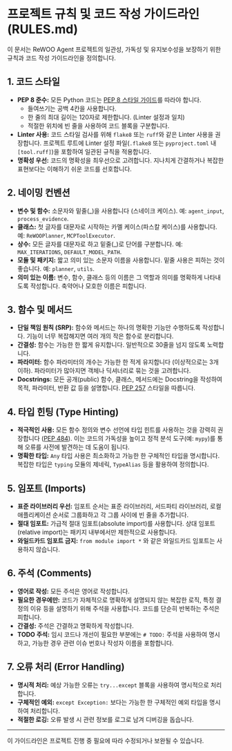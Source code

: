 # 프로젝트 규칙 및 코드 작성 가이드라인 (RULES.md)

이 문서는 ReWOO Agent 프로젝트의 일관성, 가독성 및 유지보수성을 보장하기 위한 규칙과 코드 작성 가이드라인을 정의합니다.

## 1. 코드 스타일

*   **PEP 8 준수:** 모든 Python 코드는 [PEP 8 스타일 가이드](https://www.python.org/dev/peps/pep-0008/)를 따라야 합니다.
    *   들여쓰기는 공백 4칸을 사용합니다.
    *   한 줄의 최대 길이는 120자로 제한합니다. (Linter 설정과 일치)
    *   적절한 위치에 빈 줄을 사용하여 코드 블록을 구분합니다.
*   **Linter 사용:** 코드 스타일 검사를 위해 `flake8` 또는 `ruff`와 같은 Linter 사용을 권장합니다. 프로젝트 루트에 Linter 설정 파일(`.flake8` 또는 `pyproject.toml` 내 `[tool.ruff]`)을 포함하여 일관된 규칙을 적용합니다.
*   **명확성 우선:** 코드의 명확성을 최우선으로 고려합니다. 지나치게 간결하거나 복잡한 표현보다는 이해하기 쉬운 코드를 선호합니다.

## 2. 네이밍 컨벤션

*   **변수 및 함수:** 소문자와 밑줄(\_)을 사용합니다 (스네이크 케이스). 예: `agent_input`, `process_evidence`.
*   **클래스:** 첫 글자를 대문자로 시작하는 카멜 케이스(파스칼 케이스)를 사용합니다. 예: `ReWOOPlanner`, `MCPToolExecutor`.
*   **상수:** 모든 글자를 대문자로 하고 밑줄(\_)로 단어를 구분합니다. 예: `MAX_ITERATIONS`, `DEFAULT_MODEL_PATH`.
*   **모듈 및 패키지:** 짧고 의미 있는 소문자 이름을 사용합니다. 밑줄 사용은 피하는 것이 좋습니다. 예: `planner`, `utils`.
*   **의미 있는 이름:** 변수, 함수, 클래스 등의 이름은 그 역할과 의미를 명확하게 나타내도록 작성합니다. 축약어나 모호한 이름은 피합니다.

## 3. 함수 및 메서드

*   **단일 책임 원칙 (SRP):** 함수와 메서드는 하나의 명확한 기능만 수행하도록 작성합니다. 기능이 너무 복잡해지면 여러 개의 작은 함수로 분리합니다.
*   **간결성:** 함수는 가능한 한 짧게 유지합니다. 일반적으로 30줄을 넘지 않도록 노력합니다.
*   **파라미터:** 함수 파라미터의 개수는 가능한 한 적게 유지합니다 (이상적으로는 3개 이하). 파라미터가 많아지면 객체나 딕셔너리로 묶는 것을 고려합니다.
*   **Docstrings:** 모든 공개(public) 함수, 클래스, 메서드에는 Docstring을 작성하여 목적, 파라미터, 반환 값 등을 설명합니다. [PEP 257](https://www.python.org/dev/peps/pep-0257/) 스타일을 따릅니다.

## 4. 타입 힌팅 (Type Hinting)

*   **적극적인 사용:** 모든 함수 정의와 변수 선언에 타입 힌트를 사용하는 것을 강력히 권장합니다 ([PEP 484](https://www.python.org/dev/peps/pep-0484/)). 이는 코드의 가독성을 높이고 정적 분석 도구(예: `mypy`)를 통해 오류를 사전에 발견하는 데 도움이 됩니다.
*   **명확한 타입:** `Any` 타입 사용은 최소화하고 가능한 한 구체적인 타입을 명시합니다. 복잡한 타입은 `typing` 모듈의 제네릭, `TypeAlias` 등을 활용하여 정의합니다.

## 5. 임포트 (Imports)

*   **표준 라이브러리 우선:** 임포트 순서는 표준 라이브러리, 서드파티 라이브러리, 로컬 애플리케이션 순서로 그룹화하고 각 그룹 사이에 빈 줄을 추가합니다.
*   **절대 임포트:** 가급적 절대 임포트(absolute import)를 사용합니다. 상대 임포트(relative import)는 패키지 내부에서만 제한적으로 사용합니다.
*   **와일드카드 임포트 금지:** `from module import *` 와 같은 와일드카드 임포트는 사용하지 않습니다.

## 6. 주석 (Comments)

*   **영어로 작성:** 모든 주석은 영어로 작성합니다.
*   **필요한 경우에만:** 코드가 자체적으로 명확하게 설명되지 않는 복잡한 로직, 특정 결정의 이유 등을 설명하기 위해 주석을 사용합니다. 코드를 단순히 반복하는 주석은 피합니다.
*   **간결성:** 주석은 간결하고 명확하게 작성합니다.
*   **TODO 주석:** 임시 코드나 개선이 필요한 부분에는 `# TODO:` 주석을 사용하여 명시하고, 가능한 경우 관련 이슈 번호나 작성자 이름을 포함합니다.

## 7. 오류 처리 (Error Handling)

*   **명시적 처리:** 예상 가능한 오류는 `try...except` 블록을 사용하여 명시적으로 처리합니다.
*   **구체적인 예외:** `except Exception:` 보다는 가능한 한 구체적인 예외 타입을 명시하여 처리합니다.
*   **적절한 로깅:** 오류 발생 시 관련 정보를 로그로 남겨 디버깅을 돕습니다.

---
이 가이드라인은 프로젝트 진행 중 필요에 따라 수정되거나 보완될 수 있습니다. 